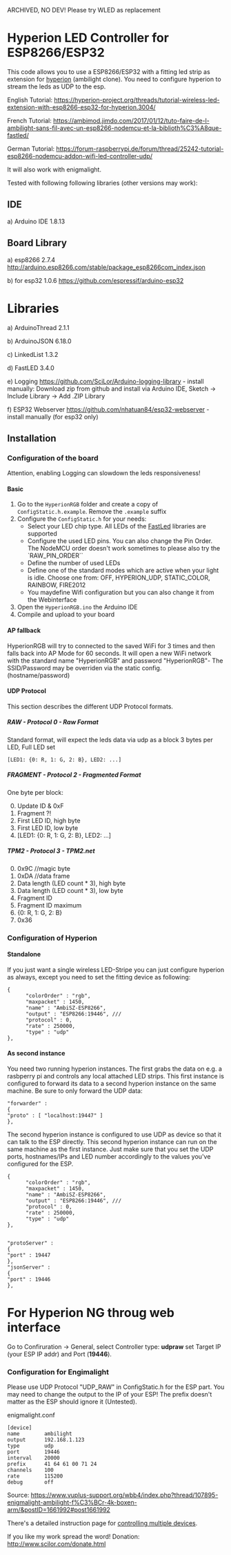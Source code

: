 ARCHIVED, NO DEV!
Please try WLED as replacement

# Hyperion LED Controller for ESP8266/ESP32

This code allows you to use a ESP8266/ESP32 with a fitting led strip as extension for [hyperion](https://github.com/hyperion-project) (ambilight clone).
You need to configure hyperion to stream the leds as UDP to the esp. 

English Tutorial: https://hyperion-project.org/threads/tutorial-wireless-led-extension-with-esp8266-esp32-for-hyperion.3004/

French Tutorial: https://ambimod.jimdo.com/2017/01/12/tuto-faire-de-l-ambilight-sans-fil-avec-un-esp8266-nodemcu-et-la-biblioth%C3%A8que-fastled/

German Tutorial: https://forum-raspberrypi.de/forum/thread/25242-tutorial-esp8266-nodemcu-addon-wifi-led-controller-udp/


It will also work with enigmalight.

Tested with following following libraries (other versions may work):
## IDE
a) Arduino IDE 1.8.13

## Board Library
a) esp8266 2.7.4 http://arduino.esp8266.com/stable/package_esp8266com_index.json

b) for esp32 1.0.6 https://github.com/espressif/arduino-esp32

# Libraries
a) ArduinoThread 2.1.1

b) ArduinoJSON 6.18.0

c) LinkedList 1.3.2

d) FastLED 3.4.0

e) Logging https://github.com/SciLor/Arduino-logging-library - install manually: Download zip from github and install via Arduino IDE, Sketch -> Include Library -> Add .ZIP Library

f) ESP32 Webserver https://github.com/nhatuan84/esp32-webserver - install manually (for esp32 only)

## Installation

### Configuration of the board
Attention, enabling Logging can slowdown the leds responsiveness!

#### Basic
1. Go to the `HyperionRGB` folder and create a copy of `ConfigStatic.h.example`. Remove the `.example` suffix
2. Configure the `ConfigStatic.h` for your needs:
   - Select your LED chip type. All LEDs of the [FastLed](https://github.com/FastLED/FastLED) libraries are supported
   - Configure the used LED pins. You can also change the Pin Order. The NodeMCU order doesn't work sometimes to please also try the `RAW_PIN_ORDER``
   - Define the number of used LEDs
   - Define one of the standard modes which are active when your light is idle. Choose one from: OFF, HYPERION_UDP, STATIC_COLOR, RAINBOW, FIRE2012
   - You maydefine Wifi configuration but you can also change it from the Webinterface
3. Open the `HyperionRGB.ino` the Arduino IDE
4. Compile and upload to your board

#### AP fallback
HyperionRGB will try to connected to the saved WiFi for 3 times and then falls back into AP Mode for 60 seconds. It will open a new WiFi network with the standard name "HyperionRGB" and password "HyperionRGB"- The SSID/Password may be overriden via the static config. (hostname/password)

#### UDP Protocol
This section describes the different UDP Protocol formats.
##### RAW - Protocol 0 - Raw Format
Standard format, will expect the leds data via udp as a block
3 bytes per LED, Full LED set
```
[LED1: {0: R, 1: G, 2: B}, LED2: ...]
```
##### FRAGMENT - Protocol 2 - Fragmented Format 
One byte per block:

0. Update ID & 0xF
1. Fragment ?!
2. First LED ID, high byte
3. First LED ID, low byte
4. [LED1: {0: R, 1: G, 2: B}, LED2: ...]

##### TPM2 - Protocol 3 - TPM2.net
0. 0x9C //magic byte
1. 0xDA //data frame
2. Data length (LED count * 3), high byte
3. Data length (LED count * 3), low byte
4. Fragment ID
5. Fragment ID maximum
6. {0: R, 1: G, 2: B}
7. 0x36

### Configuration of Hyperion
#### Standalone
If you just want a single wireless LED-Stripe you can just configure hyperion as always, except you need to set the fitting device as following:
```
{
      "colorOrder" : "rgb",
      "maxpacket" : 1450,
      "name" : "AmbiSZ-ESP8266",
      "output" : "ESP8266:19446", ///
      "protocol" : 0,
      "rate" : 250000,
      "type" : "udp"
},
```

#### As second instance
You need two running hyperion instances. The first grabs the data on e.g. a rasbperry pi and controls any local attached LED strips. This first instance is configured to forward its data to a second hyperion instance on the same machine. Be sure to only forward the UDP data:

```
"forwarder" :
{
"proto" : [ "localhost:19447" ]
},
```

The second hyperion instance is configured to use UDP as device so that it can talk to the ESP directly. This second hyperion instance can run on the same machine as the first instance. Just make sure that you set the UDP ports, hostnames/IPs and LED number accordingly to the values you've configured for the ESP.

```
{
      "colorOrder" : "rgb",
      "maxpacket" : 1450,
      "name" : "AmbiSZ-ESP8266",
      "output" : "ESP8266:19446", ///
      "protocol" : 0,
      "rate" : 250000,
      "type" : "udp"
},


"protoServer" : 
{
"port" : 19447
},
"jsonServer" : 
{
"port" : 19446
},
```
# For Hyperion NG throug web interface

Go to Confiruration -> General, select Controller type: **udpraw** set Target IP (your ESP IP addr) and Port (**19446**).


### Configuration for Engimalight
Please use UDP Protocol "UDP_RAW" in ConfigStatic.h for the ESP part.
You may need to change the output to the IP of your ESP! The prefix doesn't matter as the ESP should ignore it (Untested).

enigmalight.conf
```
[device]
name		ambilight
output		192.168.1.123
type		udp
port		19446
interval  	20000
prefix		41 64 61 00 71 24
channels	100
rate		115200
debug		off
```
Source: https://www.vuplus-support.org/wbb4/index.php?thread/107895-enigmalight-ambilight-f%C3%BCr-4k-boxen-arm/&postID=1661992#post1661992

There's a detailed instruction page for [controlling multiple devices](https://hyperion-project.org/wiki/Controlling-Multiple-Devices).

If you like my work spread the word!
Donation: http://www.scilor.com/donate.html
